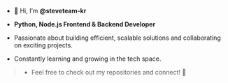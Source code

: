 - 👋 Hi, I’m **@steveteam-kr**

- **Python, Node.js Frontend & Backend Developer**

- Passionate about building efficient, scalable solutions and collaborating on exciting projects.  
- Constantly learning and growing in the tech space.  

> - Feel free to check out my repositories and connect! 🚀

<!---
steveteam-kr/steveteam-kr is a ✨ special ✨ repository because its `README.md` (this file) appears on your GitHub profile.
You can click the Preview link to take a look at your changes.
--->

